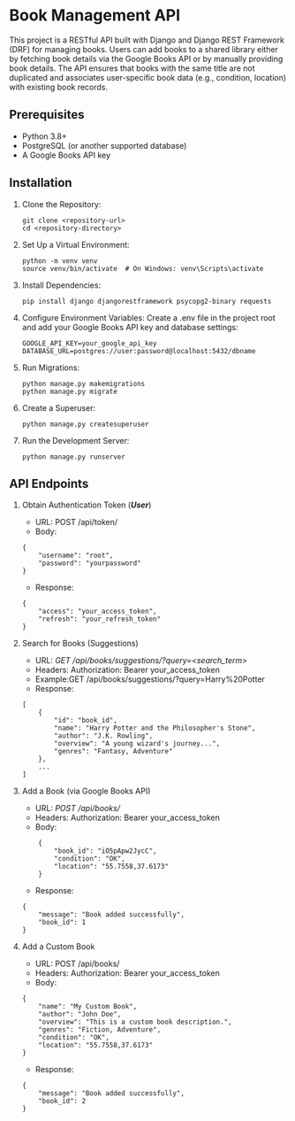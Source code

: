 # Book Management API
This project is a RESTful API built with Django and Django REST Framework (DRF) for managing books. Users can add books to a shared library either by fetching book details via the Google Books API or by manually providing book details. The API ensures that books with the same title are not duplicated and associates user-specific book data (e.g., condition, location) with existing book records.

## Prerequisites

- Python 3.8+
- PostgreSQL (or another supported database)
- A Google Books API key

## Installation

1. Clone the Repository:
    ```
    git clone <repository-url>
    cd <repository-directory>
    ```

2. Set Up a Virtual Environment:
    ```
    python -m venv venv
    source venv/bin/activate  # On Windows: venv\Scripts\activate
    ```

3. Install Dependencies:
    ```
    pip install django djangorestframework psycopg2-binary requests
    ```

4. Configure Environment Variables:
    Create a .env file in the project root and add your Google Books API key and database settings:
    ```
    GOOGLE_API_KEY=your_google_api_key
    DATABASE_URL=postgres://user:password@localhost:5432/dbname
    ```
   
5. Run Migrations:
    ```
    python manage.py makemigrations
    python manage.py migrate
    ```

6. Create a Superuser:
    ```
    python manage.py createsuperuser
    ```

7. Run the Development Server:
    ```
    python manage.py runserver
    ```

## API Endpoints
1. Obtain Authentication Token (**_User_**)
   - URL: POST /api/token/
   - Body:
    ```
    {
        "username": "root",
        "password": "yourpassword"
    }
    ```
   - Response:
    ```
    {
        "access": "your_access_token",
        "refresh": "your_refresh_token"
    }
    ```

2. Search for Books (Suggestions)

   - URL: _GET /api/books/suggestions/?query=<search_term>_
   - Headers: Authorization: Bearer your_access_token
   - Example:GET /api/books/suggestions/?query=Harry%20Potter
   - Response:
    ```
    [
        {
            "id": "book_id",
            "name": "Harry Potter and the Philosopher's Stone",
            "author": "J.K. Rowling",
            "overview": "A young wizard's journey...",
            "genres": "Fantasy, Adventure"
        },
        ...
    ]
    ```

3. Add a Book (via Google Books API)
   - URL: _POST /api/books/_
   - Headers: Authorization: Bearer your_access_token
   - Body:
    ```
        {
            "book_id": "iO5pApw2JycC",
            "condition": "OK",
            "location": "55.7558,37.6173"
        }
    ```
   - Response:
    ```
   {
        "message": "Book added successfully",
        "book_id": 1
    }
    ```

4. Add a Custom Book
   - URL: POST /api/books/
   - Headers: Authorization: Bearer your_access_token
   - Body:
    ```
    {
        "name": "My Custom Book",
        "author": "John Doe",
        "overview": "This is a custom book description.",
        "genres": "Fiction, Adventure",
        "condition": "OK",
        "location": "55.7558,37.6173"
    }
    ```
   - Response:
    ```
    {
        "message": "Book added successfully",
        "book_id": 2
    }
    ```